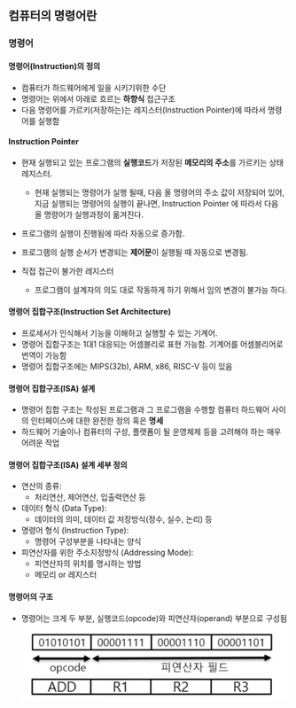 ## 컴퓨터의 명령어란

### 명령어

#### 명령어(Instruction)의 정의

* 컴퓨터가 하드웨어에게 일을 시키기위한 수단
* 명령어는 위에서 아래로 흐르는 **하향식** 접근구조
* 다음 명령어를 가르키(저장하는)는 레지스터(Instruction Pointer)에 따라서 명령어를 실행함

#### Instruction Pointer

* 현재 실행되고 있는 프로그램의 **실행코드**가 저장된 **메모리의 주소**를 가르키는 상태 레지스터.
    * 현재 실행되는 명령어가 실행 될때, 다음 올 명령어의 주소 값이 저장되어 있어, 지금 실행되는 명령어의 실행이 끝나면,
    Instruction Pointer 에 따라서 다음 올 명령어가 실행과정이 옮겨진다.

* 프로그램의 실행이 진행됨에 따라 자동으로 증가함.
* 프로그램의 실행 순서가 변경되는 **제어문**이 실행될 때 자동으로 변경됨.
* 직접 접근이 불가한 레지스터
    * 프로그램이 설계자의 의도 대로 작동하게 하기 위해서 임의 변경이 불가능 하다.

#### 명령어 집합구조(Instruction Set Architecture)

* 프로세서가 인식해서 기능을 이해하고 실행할 수 있는 기계어.
* 명령어 집합구조는 1대1 대응되는 어셈블리로 표현 가능함. 기계어를 어셈블리어로 번역이 가능함
* 명령어 집합구조에는 MIPS(32b), ARM, x86, RISC-V 등이 있음

#### 명령어 집합구조(ISA) 설계

* 명령어 집합 구조는 작성된 프로그램과 그 프로그램을 수행할 컴퓨터 하드웨어 사이의 인터페이스에 대한 완전한 정의 혹은 **명세**
* 하드웨어 기술이나 컴퓨터의 구성, 플랫폼이 될 운영체제 등을 고려해야 하는 매우 어려운 작업

#### 명령어 집합구조(ISA) 설계 세부 정의

* 연산의 종류:
    * 처리연산, 제어연산, 입출력연산 등
* 데이터 형식 (Data Type):
    * 데이터의 의미, 데이터 값 저장방식(정수, 실수, 논리) 등
* 명령어 형식 (Instruction Type):
    * 명령어 구성부분을 나타내는 양식
* 피연산자를 위한 주소지정방식 (Addressing Mode):
    * 피연산자의 위치를 명시하는 방법
    * 메모리 or 레지스터


#### 명령어의 구조

* 명령어는 크게 두 부분, 실행코드(opcode)와 피연산자(operand) 부분으로 구성됨
![명령어 구조](img/8-1.png)